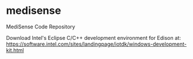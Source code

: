 # medisense
MediSense Code Repository

Download Intel's Eclipse C/C++ development environment for Edison at:
https://software.intel.com/sites/landingpage/iotdk/windows-development-kit.html
